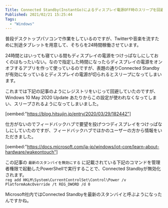 ```yaml
---
Title: Connected Standby(InstantGo)によるディスプレイ電源OFF時のスリープを回避したい
Published: 2021/02/21 15:25:44
Tags:
  - "Windows"
---
```

普段デスクトップパソコンで作業をしているのですが、Twitterや音楽を流すために別途タブレットを用意して、そちらを24時間稼働させています。  

24時間とはいっても寝ている間もディスプレイの電源をつけっぱなしにしておくのはもったいない。なので指定した時間になったらディスプレイの電源をオンオフするアプリを作って使っているのですが、表題の通りConnected Standbyが有効になっているとディスプレイの電源が切られるとスリープになってしまいます。  

これまでは下記の記事のようにレジストリをいじって回避していたのですが、Windows 10 May 2020 Update あたりからこの設定が使われなくなってしまい、スリープされるようになってしまいました。  

[oembed:"https://blog.hitsujin.jp/entry/2020/03/29/182442"]

仕方がないのでフィードバックハブで要望を投げつつディスプレイをつけっぱなしにしていたのですが、フィードバックハブでほかのユーザーの方から情報をいただきました。  



[oembed:"https://docs.microsoft.com/ja-jp/windows/iot-core/learn-about-hardware/wakeontouch"]

この記事の `最新のスタンバイを無効にする` に記載されている下記のコマンドを管理者権限で起動したPowerShellで実行することで、Connected Standbyが無効化されます。  
``
reg add HKLM\System\CurrentControlSet\Control\Power /v PlatformAoAcOverride /t REG_DWORD /d 0
``

Microsoft社内ではConnected Standbyを最新のスタンバイと呼ぶようになったんですかね。